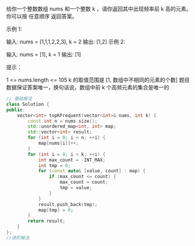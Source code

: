 给你一个整数数组 nums 和一个整数 k ，请你返回其中出现频率前 k 高的元素。你可以按 任意顺序 返回答案。

 

示例 1:

输入: nums = [1,1,1,2,2,3], k = 2
输出: [1,2]
示例 2:

输入: nums = [1], k = 1
输出: [1]
 

提示：

1 <= nums.length <= 105
k 的取值范围是 [1, 数组中不相同的元素的个数]
题目数据保证答案唯一，换句话说，数组中前 k 个高频元素的集合是唯一的

``` cpp
// 基础解法
class Solution {
public:
    vector<int> topKFrequent(vector<int>& nums, int k) {
        const int n = nums.size();
        std::unordered_map<int, int> map;
        std::vector<int> result;
        for (int i = 0; i < n; ++i) {
            map[nums[i]]++;
        }
        for (int i = 0; i < k; ++i) {
            int max_count = -INT_MAX;
            int tmp = 0;
            for (const auto& [value, count] : map) {
                if (max_count <= count) {
                    max_count = count;
                    tmp = value;
                }
            }
            result.push_back(tmp);
            map[tmp] = 0;
        }
        return result;
    }
};
//进阶解法

```
